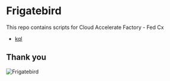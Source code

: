 # Frigatebird

This repo contains scripts for Cloud Accelerate Factory - Fed Cx

- [kql](kql)


## Thank you

![Frigatebird](https://upload.wikimedia.org/wikipedia/commons/thumb/9/9b/Magnificent-Frigate-male.jpg/500px-Magnificent-Frigate-male.jpg)
